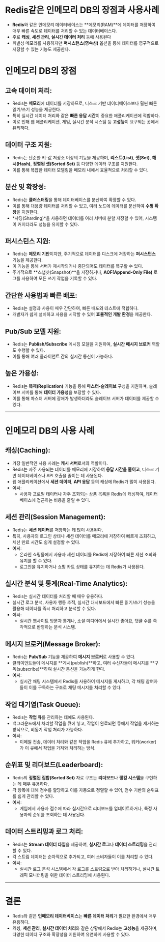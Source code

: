 # Redis같은 인메모리 DB의 장점과 사용사례

- **Redis**와 같은 인메모리 데이터베이스는 **메모리(RAM)**에 데이터를 저장하여 매우 빠른 속도로 데이터를 처리할 수 있는 데이터베이스다.
- 주로 **캐싱**, **세션 관리**, **실시간 데이터 처리** 등에 사용된다
- 휘발성 메모리를 사용하지만 **퍼시스턴스(영속성)** 옵션을 통해 데이터를 영구적으로 저장할 수 있는 기능도 제공한다.

# 인메모리 DB의 장점

## **고속 데이터 처리**:

- Redis는 **메모리**에 데이터를 저장하므로, 디스크 기반 데이터베이스보다 훨씬 빠른 읽기/쓰기 성능을 제공한다.
- 특히 실시간 데이터 처리와 같은 **빠른 응답 시간**이 중요한 애플리케이션에 적합하다.
- 이로 인해 웹 애플리케이션, 게임, 실시간 분석 시스템 등 **고성능**이 요구되는 곳에서 유리하다.

## **데이터 구조 지원**:

- Redis는 단순한 키-값 저장소 이상의 기능을 제공하며, **리스트(List)**, **셋(Set)**, **해시(Hash)**, **정렬된 셋(Sorted Set)** 등 다양한 데이터 구조를 지원한다.
- 이를 통해 복잡한 데이터 모델링을 메모리 내에서 효율적으로 처리할 수 있다.

## **분산 및 확장성**:

- Redis는 **클러스터링**을 통해 데이터베이스를 분산하여 확장할 수 있다.
- 이를 통해 대용량 데이터를 처리할 수 있고, 여러 노드에 데이터를 분산하여 **수평 확장**을 지원한다.
- *샤딩(Sharding)*을 사용하면 데이터를 여러 서버에 분할 저장할 수 있어, 시스템이 커지더라도 성능을 유지할 수 있다.

## **퍼시스턴스 지원**:

- Redis는 **메모리 기반**이지만, 주기적으로 데이터를 디스크에 저장하는 **퍼시스턴스** 기능을 제공한다.
- 이 기능을 통해 서버가 재시작되거나 중단되어도 데이터를 복구할 수 있다.
- 주기적으로 **스냅샷(Snapshot)**을 저장하거나, **AOF(Append-Only File)** 로그를 사용하여 모든 쓰기 작업을 기록할 수 있다.

## **간단한 사용법과 빠른 배포**:

- Redis는 설정과 사용이 매우 간단하여, 빠른 배포와 테스트에 적합하다.
- 개발자가 쉽게 설치하고 사용을 시작할 수 있어 **효율적인 개발 환경**을 제공한다.

## **Pub/Sub 모델 지원**:

- Redis는 **Publish/Subscribe** 메시징 모델을 지원하여, **실시간 메시지 브로커** 역할도 수행할 수 있다.
- 이를 통해 여러 클라이언트 간의 실시간 통신이 가능하다.

## **높은 가용성**:

- Redis는 **복제(Replication)** 기능을 통해 **마스터-슬레이브** 구성을 지원하며, 슬레이브 서버를 통해 **데이터 가용성**을 보장할 수 있다.
- 이를 통해 마스터 서버에 장애가 발생하더라도 슬레이브 서버가 데이터를 제공할 수 있다.

---

# 인메모리 DB의 사용 사례

## **캐싱(Caching)**:

- 가장 일반적인 사용 사례는 **캐시 서버**로서의 역할이다.
- Redis는 자주 사용되는 데이터를 메모리에 저장하여 **응답 시간을 줄이고**, 디스크 기반 데이터베이스나 API 호출을 줄이는 데 사용된다.
- 웹 애플리케이션에서 **세션 데이터**, **API 응답** 등의 캐싱에 Redis가 많이 사용된다.
- **예시**:
    - 사용자 프로필 데이터나 자주 조회되는 상품 목록을 Redis에 캐싱하여, 데이터베이스에 접근하는 비용을 줄일 수 있다.

## **세션 관리(Session Management)**:

- Redis는 **세션 데이터**를 저장하는 데 많이 사용된다.
- 특히, 사용자의 로그인 상태나 세션 데이터를 메모리에 저장하여 빠르게 조회하고, 세션 만료 시간도 쉽게 설정할 수 있다.
- **예시**:
    - 온라인 쇼핑몰에서 사용자 세션 데이터를 Redis에 저장하여 빠른 세션 조회와 유지를 할 수 있다.
    - 로그인을 유지하거나 쇼핑 카트 상태를 유지하는 데 Redis가 사용된다.

## **실시간 분석 및 통계(Real-Time Analytics)**:

- Redis는 실시간 데이터를 처리할 때 매우 유용하다.
- 실시간 로그 분석, 사용자 행동 추적, 실시간 대시보드에서 빠른 읽기/쓰기 성능을 활용해 데이터를 즉시 처리하고 분석할 수 있다.
- **예시**:
    - 실시간 웹사이트 방문자 통계나, 소셜 미디어에서 실시간 좋아요, 댓글 수를 즉각적으로 반영하는 분석 시스템.

## **메시지 브로커(Message Broker)**:

- Redis는 **Pub/Sub** 기능을 제공하여 **메시지 브로커**로 사용할 수 있다.
- 클라이언트들이 메시지를 **게시(publish)**하고, 여러 수신자들이 메시지를 **구독(subscribe)**하여 실시간 통신을 가능하게 한다.
- **예시**:
    - 실시간 채팅 시스템에서 Redis를 사용하여 메시지를 게시하고, 각 채팅 참여자들이 이를 구독하는 구조로 채팅 메시지를 처리할 수 있다.

## **작업 대기열(Task Queue)**:

- Redis는 **작업 큐**를 관리하는 데에도 사용된다.
- 백그라운드에서 처리할 작업을 큐에 넣고, 작업이 완료되면 큐에서 작업을 제거하는 방식으로, 비동기 작업 처리가 가능하다.
- **예시**:
    - 이메일 전송, 데이터 처리와 같은 작업을 Redis 큐에 추가하고, 워커(worker)가 이 큐에서 작업을 가져와 처리하는 방식.

## **순위표 및 리더보드(Leaderboard)**:

- Redis의 **정렬된 집합(Sorted Set)** 자료 구조는 **리더보드**나 **랭킹 시스템**을 구현하는 데 매우 유용하다.
- 각 항목에 대해 점수를 할당하고 이를 자동으로 정렬할 수 있어, 점수 기반의 순위표를 쉽게 관리할 수 있다.
- **예시**:
    - 게임에서 사용자 점수에 따라 실시간으로 리더보드를 업데이트하거나, 특정 사용자의 순위를 조회하는 데 사용된다.

## **데이터 스트리밍과 로그 처리**:

- Redis는 **Stream 데이터 타입**을 제공하여, **실시간 로그**나 **데이터 스트리밍**을 관리할 수 있다.
- 각 스트림 데이터는 순차적으로 추가되고, 여러 소비자들이 이를 처리할 수 있다.
- **예시**:
    - 실시간 로그 분석 시스템에서 각 로그를 스트림으로 받아 처리하거나, 실시간 트래픽 모니터링을 위한 데이터 스트리밍에 사용된다.

---

# 결론

- Redis와 같은 **인메모리 데이터베이스**는 **빠른 데이터 처리**가 필요한 환경에서 매우 유용하다.
- **캐싱**, **세션 관리**, **실시간 데이터 처리**와 같은 상황에서 Redis는 **고성능**을 제공하며, 다양한 데이터 구조와 확장성을 지원하여 유연하게 사용할 수 있다.